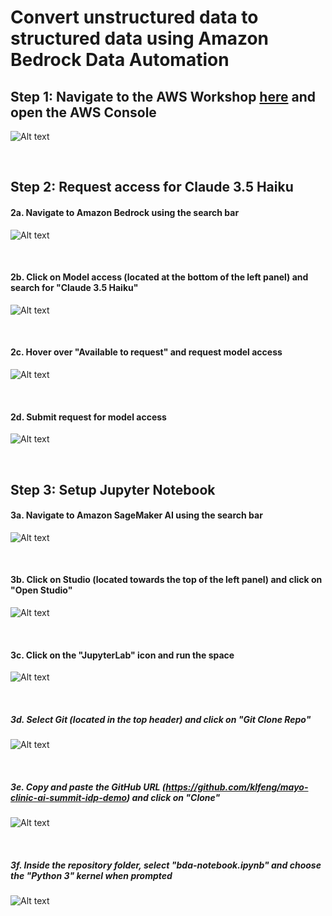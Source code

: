 # Convert unstructured data to structured data using Amazon Bedrock Data Automation

## Step 1: Navigate to the AWS Workshop [here](https://catalog.us-east-1.prod.workshops.aws/join?access-code=617a-086d38-16) and open the AWS Console
![Alt text](src/readme_images/open_aws_console.png)

<br>

## Step 2: Request access for Claude 3.5 Haiku
#### 2a. Navigate to Amazon Bedrock using the search bar
![Alt text](src/readme_images/search_for_bedrock.png)

<br>

#### 2b. Click on Model access (located at the bottom of the left panel) and search for "Claude 3.5 Haiku"
![Alt text](src/readme_images/search_for_haiku_model.png)

<br>

#### 2c. Hover over "Available to request" and request model access
![Alt text](src/readme_images/request_model_access.png)

<br>

#### 2d. Submit request for model access
![Alt text](src/readme_images/submit_model_access.png)

<br>

## Step 3: Setup Jupyter Notebook 
#### 3a. Navigate to Amazon SageMaker AI using the search bar
![Alt text](src/readme_images/search_for_sagemaker.png)

<br>

#### 3b. Click on Studio (located towards the top of the left panel) and click on "Open Studio"
![Alt text](src/readme_images/open_sagemaker_studio.png)

<br>

#### 3c. Click on the "JupyterLab" icon and run the space 
![Alt text](src/readme_images/run_jupyter_space.png)

<br>

##### 3d. Select Git (located in the top header) and click on "Git Clone Repo"
![Alt text](src/readme_images/git_clone.png)

<br>

##### 3e. Copy and paste the GitHub URL (https://github.com/klfeng/mayo-clinic-ai-summit-idp-demo) and click on "Clone" 
![Alt text](src/readme_images/paste_repo_and_clone.png)

<br>

##### 3f. Inside the repository folder, select "bda-notebook.ipynb" and choose the "Python 3" kernel when prompted
![Alt text](src/readme_images/select_kernel.png)
